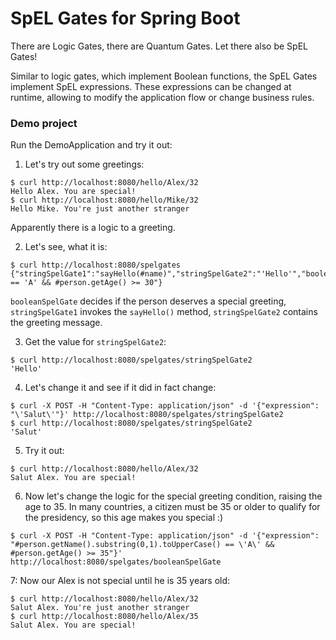 # SpEL Gates for Spring Boot
There are Logic Gates, there are Quantum Gates. Let there also be SpEL Gates!

Similar to logic gates, which implement Boolean functions, the SpEL Gates implement SpEL expressions.
These expressions can be changed at runtime, allowing to modify the application flow or change business rules.

### Demo project
Run the DemoApplication and try it out:

1. Let's try out some greetings:
```
$ curl http://localhost:8080/hello/Alex/32
Hello Alex. You are special!
$ curl http://localhost:8080/hello/Mike/32
Hello Mike. You're just another stranger
```
Apparently there is a logic to a greeting.

2. Let's see, what it is:
```
$ curl http://localhost:8080/spelgates
{"stringSpelGate1":"sayHello(#name)","stringSpelGate2":"'Hello'","booleanSpelGate":"#person.getName().substring(0,1).toUpperCase() == 'A' && #person.getAge() >= 30"}
```
`booleanSpelGate` decides if the person deserves a special greeting, `stringSpelGate1` invokes the `sayHello()` method, `stringSpelGate2` contains the greeting message.

3. Get the value for `stringSpelGate2`:
```
$ curl http://localhost:8080/spelgates/stringSpelGate2
'Hello'
```

4. Let's change it and see if it did in fact change:
```
$ curl -X POST -H "Content-Type: application/json" -d '{"expression": "\'Salut\'"}' http://localhost:8080/spelgates/stringSpelGate2
$ curl http://localhost:8080/spelgates/stringSpelGate2
'Salut'
```
5. Try it out:
```
$ curl http://localhost:8080/hello/Alex/32
Salut Alex. You are special!
```
6. Now let's change the logic for the special greeting condition, raising the age to 35. In many countries, a citizen must be 35 or older to qualify for the presidency, so this age makes you special :)
```
$ curl -X POST -H "Content-Type: application/json" -d '{"expression": "#person.getName().substring(0,1).toUpperCase() == \'A\' && #person.getAge() >= 35"}' http://localhost:8080/spelgates/booleanSpelGate
```

7: Now our Alex is not special until he is 35 years old:
```
$ curl http://localhost:8080/hello/Alex/32
Salut Alex. You're just another stranger
$ curl http://localhost:8080/hello/Alex/35
Salut Alex. You are special!
```
